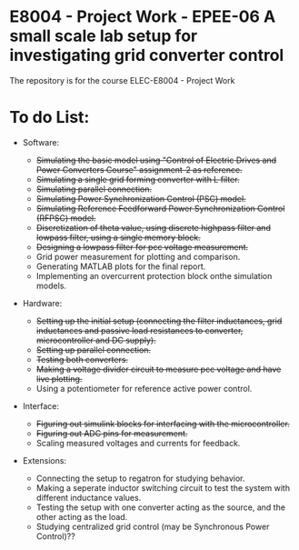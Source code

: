 # E8004 - Project Work - EPEE-06 A small scale lab setup for investigating grid converter control
The repository is for the course ELEC-E8004 - Project Work

# To do List:
- Software:
  - ~~Simulating the basic model using "Control of Electric Drives and Power Converters Course" assignment-2 as reference.~~
  - ~~Simulating a single grid forming converter with L filter.~~
  - ~~Simulating parallel connection.~~
  - ~~Simulating Power Synchronization Control (PSC) model.~~
  - ~~Simulating Reference Feedforward Power Synchronization Control (RFPSC) model.~~
  - ~~Discretization of theta value, using discrete highpass filter and lowpass filter, using a single memory block.~~
  - ~~Designing a lowpass filter for pcc voltage measurement.~~
  - Grid power measurement for plotting and comparison.
  - Generating MATLAB plots for the final report.
  - Implementing an overcurrent protection block onthe simulation models. 
  
- Hardware:
  - ~~Setting up the initial setup (connecting the filter inductances, grid inductances and passive load resistances to converter, microcontroller and DC supply).~~
  - ~~Setting up parallel connection.~~
  - ~~Testing both converters.~~
  - ~~Making a voltage divider circuit to measure pcc voltage and have live plotting.~~
  - Using a potentiometer for reference active power control.
 
- Interface:
  - ~~Figuring out simulink blocks for interfacing with the microcontroller.~~
  - ~~Figuring out ADC pins for measurement.~~
  - Scaling measured voltages and currents for feedback.

 - Extensions:
   - Connecting the setup to regatron for studying behavior.
   - Making a seperate inductor switching circuit to test the system with different inductance values.
   - Testing the setup with one converter acting as the source, and the other acting as the load.
   - Studying centralized grid control (may be Synchronous Power Control)??
  
 
